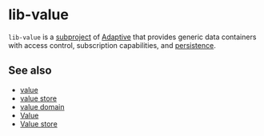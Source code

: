 # lib-value

`lib-value` is a [subproject](def://) of [Adaptive](def://) that provides generic data containers with 
access control, subscription capabilities, and [persistence](def://).


## See also

- [value](def://)
- [value store](def://)
- [value domain](def://)
- [Value](guide://)
- [Value store](guide://)